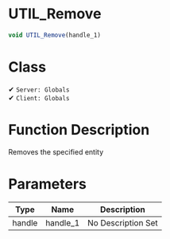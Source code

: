 # UTIL_Remove
```js	
void UTIL_Remove(handle_1)
```
# Class
✔ `Server: Globals`  
✔ `Client: Globals`  

# Function Description
Removes the specified entity
# Parameters
Type|Name|Description
--|--|--
handle|handle_1|No Description Set
